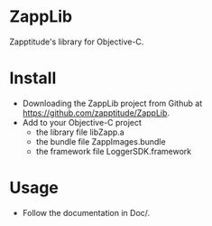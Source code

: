 # ZappLib
Zapptitude's library for Objective-C.

# Install
- Downloading the ZappLib project from Github at https://github.com/zapptitude/ZappLib.
- Add to your Objective-C project
  - the library file libZapp.a
  - the bundle file ZappImages.bundle
  - the framework file LoggerSDK.framework

# Usage
- Follow the documentation in Doc/.